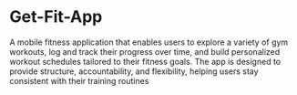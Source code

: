 # Get-Fit-App
A mobile fitness application that enables users to explore a variety of gym workouts, log and track their progress over time, and build personalized workout schedules tailored to their fitness goals. The app is designed to provide structure, accountability, and flexibility, helping users stay consistent with their training routines
